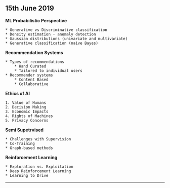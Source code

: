 ## 15th June 2019

**ML Probabilistic Perspective**

    * Generative vs Discriminative classification
    * Density estimation - anomaly detection
    * Gaussian distributions (univariate and multivariate)
    * Generative classification (naive Bayes)

**Recommendation Systems**

    * Types of recommendations
        * Hand Curated
        * Tailored to individual users
    * Recommender systems
        * Content Based
        * Collaborative


**Ethics of AI**

    1. Value of Humans
    2. Decision Making
    3. Economic Impacts
    4. Rights of Machines
    5. Privacy Concerns


**Semi Supetrvised**

    * Challenges with Supervision
    * Co-Training
    * Graph-based methods

**Reinforcement Learning**

    * Exploration vs. Exploitation
    * Deep Reinforcement Learning
    * Learning to Drive

---